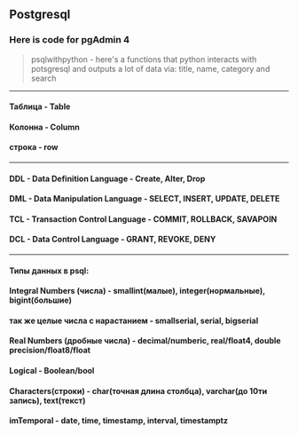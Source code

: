 ## Postgresql

### Here is code for pgAdmin 4
> psqlwithpython - here's a functions that python interacts with potsgresql and outputs a lot of data via: title, name, category and search
___

#### Таблица - Table
#### Колонна - Column
#### строка - row
___
#### DDL - Data Definition Language - Create, Alter, Drop
#### DML - Data Manipulation Language - SELECT, INSERT, UPDATE, DELETE
#### TCL - Transaction Control Language - COMMIT, ROLLBACK, SAVAPOIN
#### DCL - Data Control Language - GRANT, REVOKE, DENY
___
#### Типы данных в psql:

#### Integral Numbers (числа) - smallint(малые), integer(нормальные), bigint(большие)
####    		так же целые числа с нарастанием - smallserial, serial, bigserial
   		
#### Real Numbers (дробные числа) - decimal/numberic, real/float4, double precision/float8/float

#### Logical - Boolean/bool 

#### Characters(строки) - char(точная длина столбца), varchar(до 10ти запись), text(текст)

#### imTemporal - date, time, timestamp, interval, timestamptz